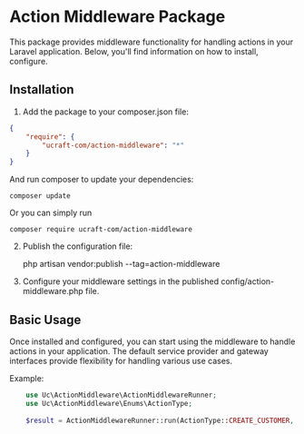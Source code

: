 # Action Middleware Package
This package provides middleware functionality for handling actions in your Laravel application. Below, you'll find information on how to install, configure.
## Installation

1. Add the package to your composer.json file:
```json
{
    "require": {
        "ucraft-com/action-middleware": "*"
    }
}
```

And run composer to update your dependencies:

    composer update

Or you can simply run

    composer require ucraft-com/action-middleware

2. Publish the configuration file:


    php artisan vendor:publish --tag=action-middleware

3. Configure your middleware settings in the published config/action-middleware.php file.

## Basic Usage

Once installed and configured, you can start using the middleware to handle actions in your application. The default service provider and gateway interfaces provide flexibility for handling various use cases.

Example:
```php
    use Uc\ActionMiddleware\ActionMiddlewareRunner;
    use Uc\ActionMiddleware\Enums\ActionType;
    
    $result = ActionMiddlewareRunner::run(ActionType::CREATE_CUSTOMER, $request->all());
```
